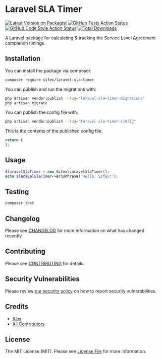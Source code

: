 # Laravel SLA Timer

[![Latest Version on Packagist](https://img.shields.io/packagist/v/sifex/laravel-sla-timer.svg?style=flat-square)](https://packagist.org/packages/sifex/laravel-sla-timer)
[![GitHub Tests Action Status](https://img.shields.io/github/workflow/status/sifex/laravel-sla-timer/run-tests?label=tests)](https://github.com/sifex/laravel-sla-timer/actions?query=workflow%3Arun-tests+branch%3Amain)
[![GitHub Code Style Action Status](https://img.shields.io/github/workflow/status/sifex/laravel-sla-timer/Check%20&%20fix%20styling?label=code%20style)](https://github.com/sifex/laravel-sla-timer/actions?query=workflow%3A"Check+%26+fix+styling"+branch%3Amain)
[![Total Downloads](https://img.shields.io/packagist/dt/sifex/laravel-sla-timer.svg?style=flat-square)](https://packagist.org/packages/sifex/laravel-sla-timer)

A Laravel package for calculating & tracking the Service Level Agreement completion timings.

## Installation

You can install the package via composer:

```bash
composer require sifex/laravel-sla-timer
```

You can publish and run the migrations with:

```bash
php artisan vendor:publish --tag="laravel-sla-timer-migrations"
php artisan migrate
```

You can publish the config file with:

```bash
php artisan vendor:publish --tag="laravel-sla-timer-config"
```

This is the contents of the published config file:

```php
return [
];
```

## Usage

```php
$laravelSlaTimer = new Sifex\LaravelSlaTimer();
echo $laravelSlaTimer->echoPhrase('Hello, Sifex!');
```

## Testing

```bash
composer test
```

## Changelog

Please see [CHANGELOG](CHANGELOG.md) for more information on what has changed recently.

## Contributing

Please see [CONTRIBUTING](https://github.com/sifex/.github/blob/main/CONTRIBUTING.md) for details.

## Security Vulnerabilities

Please review [our security policy](../../security/policy) on how to report security vulnerabilities.

## Credits

- [Alex](https://github.com/sifex)
- [All Contributors](../../contributors)

## License

The MIT License (MIT). Please see [License File](LICENSE.md) for more information.
